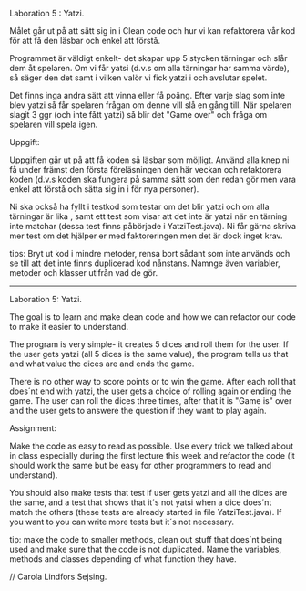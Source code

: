 Laboration 5 : Yatzi. 

Målet går ut på att sätt sig in i Clean code och hur vi kan refaktorera vår kod för att få den
läsbar och enkel att förstå. 

Programmet är väldigt enkelt- det skapar upp 5 stycken tärningar och slår dem åt spelaren. 
Om vi får yatsi (d.v.s om alla tärningar har samma värde), så säger den det samt i vilken 
valör vi fick yatzi i och avslutar spelet. 

Det finns inga andra sätt att vinna eller få poäng. Efter varje slag som inte blev yatzi så får 
spelaren frågan om denne vill slå en gång till. När spelaren slagit 3 ggr (och inte fått yatzi) så 
blir det "Game over" och fråga om spelaren vill spela igen. 

Uppgift: 

Uppgiften går ut på att få koden så läsbar som möjligt. Använd alla knep ni få under 
främst den första föreläsningen den här veckan och refaktorera koden (d.v.s koden ska fungera 
på samma sätt som den redan gör men vara enkel att förstå och sätta sig in i för nya personer).

Ni ska också ha fyllt i testkod som testar om det blir yatzi och om alla tärningar är lika
, samt ett test som visar att det inte är yatzi när en tärning inte matchar (dessa test finns påbörjade i YatziTest.java).
Ni får gärna skriva mer test om det hjälper er med faktoreringen men det är dock inget krav. 

tips: Bryt ut kod i mindre metoder, rensa bort sådant som inte används och se till att det inte 
finns duplicerad kod nånstans. Namnge även variabler, metoder och klasser utifrån vad de gör. 

---------------------------------------------------------------
Laboration 5: Yatzi. 

The goal is to learn and make clean code and how we can refactor our code to make it easier to understand.

The program is very simple- it creates 5 dices and roll them for the user. If the user gets yatzi (all 
5 dices is the same value), the program tells us that and what value the dices are and ends the game. 

There is no other way to score points or to win the game. After each roll that does´nt end with yatzi, 
the user gets a choice of rolling again or ending the game. The user can roll the dices three times, after that
it is "Game is" over and the user gets to answere the question if they want to play again. 

Assignment: 

Make the code as easy to read as possible. Use every trick we talked about in class especially during the first lecture 
this week and refactor the code (it should work the same but be easy for other programmers 
to read and understand). 

You should also make tests that test if user gets yatzi and all the dices are the same, 
and a test that shows that it´s not yatsi when a dice does´nt match the others (these tests are already started
in file YatziTest.java). If you want to you can write more tests but it´s not necessary. 

tip: make the code to smaller methods, clean out stuff that does´nt being used and make 
sure that the code is not duplicated. Name the variables, methods and classes depending of what function they
have. 

// Carola Lindfors Sejsing. 